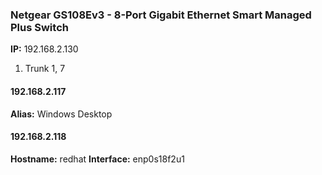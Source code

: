 ### Netgear GS108Ev3 - 8-Port Gigabit Ethernet Smart Managed Plus Switch
**IP:** 192.168.2.130
1. Trunk 1, 7

#### 192.168.2.117
**Alias:** Windows Desktop

#### 192.168.2.118
**Hostname:** redhat
**Interface:** enp0s18f2u1